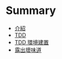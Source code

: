# Summary

* [介紹](README.md)
* [TDD](/TDD.md)
* [TDD 環境建置](/TDD-environment.md)
* [露出壞味道](/showBadSmell.md)



